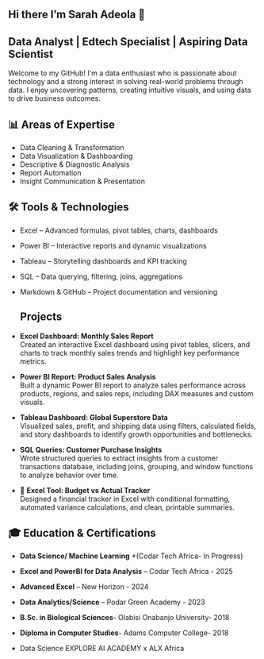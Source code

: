 ## Hi there I’m Sarah Adeola 👋

## Data Analyst | Edtech Specialist  | Aspiring Data Scientist
Welcome to my GitHub! I'm a data enthusiast who is passionate about technology and a strong interest in solving real-world problems through data. I enjoy uncovering patterns, creating intuitive visuals, and using data to drive business outcomes.

## 📊 Areas of Expertise

- Data Cleaning & Transformation  
- Data Visualization & Dashboarding  
- Descriptive & Diagnostic Analysis  
- Report Automation  
- Insight Communication & Presentation

## 🛠️ Tools & Technologies

- Excel – Advanced formulas, pivot tables, charts, dashboards  
- Power BI – Interactive reports and dynamic visualizations  
- Tableau – Storytelling dashboards and KPI tracking  
- SQL – Data querying, filtering, joins, aggregations  
- Markdown & GitHub – Project documentation and versioning

  ##  Projects

-  **Excel Dashboard: Monthly Sales Report**  
  Created an interactive Excel dashboard using pivot tables, slicers, and charts to track monthly sales trends and highlight key performance metrics.

-  **Power BI Report: Product Sales Analysis**  
  Built a dynamic Power BI report to analyze sales performance across products, regions, and sales reps, including DAX measures and custom visuals.

-  **Tableau Dashboard: Global Superstore Data**  
  Visualized sales, profit, and shipping data using filters, calculated fields, and story dashboards to identify growth opportunities and bottlenecks.

-  **SQL Queries: Customer Purchase Insights**  
  Wrote structured queries to extract insights from a customer transactions database, including joins, grouping, and window functions to analyze behavior over time.

- 📁 **Excel Tool: Budget vs Actual Tracker**  
  Designed a financial tracker in Excel with conditional formatting, automated variance calculations, and clean, printable summaries.


## 🎓 Education & Certifications

- **Data Science/ Machine Learning** *(Codar Tech Africa- In Progress)
- **Excel and PowerBI for Data Analysis** – Codar Tech Africa - 2025
- **Advanced Excel** – New Horizon  - 2024
- **Data Analytics/Science** – Podar Green Academy - 2023
- **B.Sc. in Biological Sciences**- Olabisi Onabanjo University- 2018
- **Diploma in Computer Studies**- Adams Computer College- 2018

- Data Science EXPLORE AI ACADEMY x ALX Africa



<!--
**Sarahdtechy/Sarahdtechy** is a ✨ _special_ ✨ repository because its `README.md` (this file) appears on your GitHub profile.


## 📊 Areas of Expertise

- Data Cleaning & Transformation  
- Data Visualization & Dashboarding  
- Descriptive & Diagnostic Analysis  
- Report Automation  
- Insight Communication & Presentation
## 📊 Areas of Expertise
- Data Cleaning & Transformation  
- Data Visualization & Dashboarding  
- Descriptive & Diagnostic Analysis  
- Report Automation  
- Insight Communication & Presentation
  
- 🔭 I’m currently working on ...
- 🌱 I’m currently learning ...
- 👯 I’m looking to collaborate on ...
- 🤔 I’m looking for help with ...
- 💬 Ask me about ...
- 📫 How to reach me: ...
- 😄 Pronouns: ...
- ⚡ Fun fact: ...
-->

